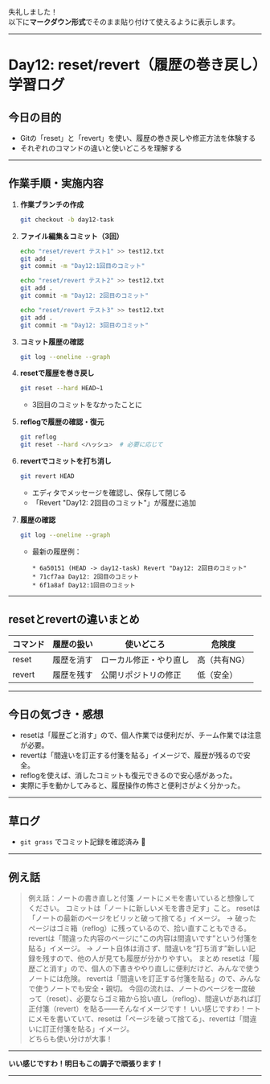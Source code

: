 失礼しました！  
以下に**マークダウン形式**でそのまま貼り付けて使えるように表示します。

---

# Day12: reset/revert（履歴の巻き戻し）学習ログ

## 今日の目的
- Gitの「reset」と「revert」を使い、履歴の巻き戻しや修正方法を体験する
- それぞれのコマンドの違いと使いどころを理解する

---

## 作業手順・実施内容

1. **作業ブランチの作成**
    ```bash
    git checkout -b day12-task
    ```

2. **ファイル編集＆コミット（3回）**
    ```bash
    echo "reset/revert テスト1" >> test12.txt
    git add .
    git commit -m "Day12:1回目のコミット"

    echo "reset/revert テスト2" >> test12.txt
    git add .
    git commit -m "Day12: 2回目のコミット"

    echo "reset/revert テスト3" >> test12.txt
    git add .
    git commit -m "Day12: 3回目のコミット"
    ```

3. **コミット履歴の確認**
    ```bash
    git log --oneline --graph
    ```

4. **resetで履歴を巻き戻し**
    ```bash
    git reset --hard HEAD~1
    ```
    - 3回目のコミットをなかったことに

5. **reflogで履歴の確認・復元**
    ```bash
    git reflog
    git reset --hard <ハッシュ>  # 必要に応じて
    ```

6. **revertでコミットを打ち消し**
    ```bash
    git revert HEAD
    ```
    - エディタでメッセージを確認し、保存して閉じる
    - 「Revert "Day12: 2回目のコミット"」が履歴に追加

7. **履歴の確認**
    ```bash
    git log --oneline --graph
    ```
    - 最新の履歴例：
      ```
      * 6a50151 (HEAD -> day12-task) Revert "Day12: 2回目のコミット"
      * 71cf7aa Day12: 2回目のコミット
      * 6f1a8af Day12:1回目のコミット
      ```

---

## resetとrevertの違いまとめ

| コマンド | 履歴の扱い | 使いどころ | 危険度 |
|----------|------------|------------|--------|
| reset    | 履歴を消す | ローカル修正・やり直し | 高（共有NG） |
| revert   | 履歴を残す | 公開リポジトリの修正 | 低（安全）   |

---

## 今日の気づき・感想

- resetは「履歴ごと消す」ので、個人作業では便利だが、チーム作業では注意が必要。
- revertは「間違いを訂正する付箋を貼る」イメージで、履歴が残るので安全。
- reflogを使えば、消したコミットも復元できるので安心感があった。
- 実際に手を動かしてみると、履歴操作の怖さと便利さがよく分かった。

---

## 草ログ

- `git grass` でコミット記録を確認済み 🌱

---

## 例え話

> 例え話：ノートの書き直しと付箋
ノートにメモを書いていると想像してください。
コミットは「ノートに新しいメモを書き足す」こと。
resetは「ノートの最新のページをビリッと破って捨てる」イメージ。
→ 破ったページはゴミ箱（reflog）に残っているので、拾い直すこともできる。
revertは「間違った内容のページに“この内容は間違いです”という付箋を貼る」イメージ。
→ ノート自体は消さず、間違いを“打ち消す”新しい記録を残すので、他の人が見ても履歴が分かりやすい。
まとめ
resetは「履歴ごと消す」ので、個人の下書きややり直しに便利だけど、みんなで使うノートには危険。
revertは「間違いを訂正する付箋を貼る」ので、みんなで使うノートでも安全・親切。
今回の流れは、ノートのページを一度破って（reset）、必要ならゴミ箱から拾い直し（reflog）、間違いがあれば訂正付箋（revert）を貼る――そんなイメージです！
いい感じですわ！ートにメモを書いていて、resetは「ページを破って捨てる」、revertは「間違いに訂正付箋を貼る」イメージ。  
> どちらも使い分けが大事！

---

**いい感じですわ！明日もこの調子で頑張ります！**

---